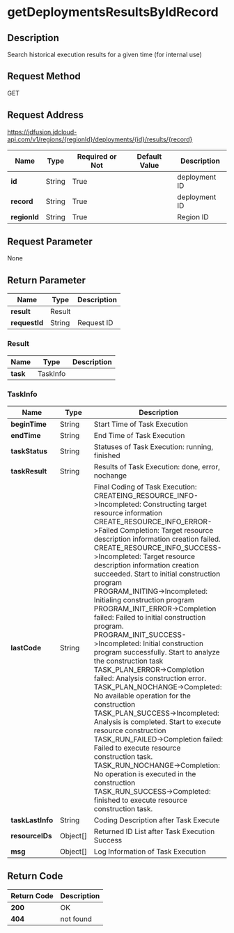 # getDeploymentsResultsByIdRecord


## Description
Search historical execution results for a given time (for internal use)

## Request Method
GET

## Request Address
https://jdfusion.jdcloud-api.com/v1/regions/{regionId}/deployments/{id}/results/{record}

|Name|Type|Required or Not|Default Value|Description|
|---|---|---|---|---|
|**id**|String|True| |deployment ID|
|**record**|String|True| |deployment ID|
|**regionId**|String|True| |Region ID|

## Request Parameter
None


## Return Parameter
|Name|Type|Description|
|---|---|---|
|**result**|Result| |
|**requestId**|String|Request ID|

### Result
|Name|Type|Description|
|---|---|---|
|**task**|TaskInfo| |
### TaskInfo
|Name|Type|Description|
|---|---|---|
|**beginTime**|String|Start Time of Task Execution|
|**endTime**|String|End Time of Task Execution|
|**taskStatus**|String|Statuses of Task Execution: running, finished|
|**taskResult**|String|Results of Task Execution: done, error, nochange|
|**lastCode**|String|Final Coding of Task Execution:<br>CREATEING_RESOURCE_INFO->Incompleted: Constructing target resource information<br>CREATE_RESOURCE_INFO_ERROR->Failed Completion: Target resource description information creation failed. <br>CREATE_RESOURCE_INFO_SUCCESS->Incompleted: Target resource description information creation succeeded. Start to initial construction program<br>PROGRAM_INITING->Incompleted: Initialing construction program<br>PROGRAM_INIT_ERROR->Completion failed: Failed to initial construction program. <br>PROGRAM_INIT_SUCCESS->Incompleted: Initial construction program successfully. Start to analyze the construction task<br>TASK_PLAN_ERROR->Completion failed: Analysis construction error. <br>TASK_PLAN_NOCHANGE->Completed: No available operation for the construction<br>TASK_PLAN_SUCCESS->Incompleted: Analysis is completed. Start to execute resource construction<br>TASK_RUN_FAILED->Completion failed: Failed to execute resource construction task. <br>TASK_RUN_NOCHANGE->Completion: No operation is executed in the construction<br>TASK_RUN_SUCCESS->Completed: finished to execute resource construction task.|
|**taskLastInfo**|String|Coding Description after Task Execute|
|**resourceIDs**|Object[]|Returned ID List after Task Execution Success|
|**msg**|Object[]|Log Information of Task Execution|

## Return Code
|Return Code|Description|
|---|---|
|**200**|OK|
|**404**|not found|
